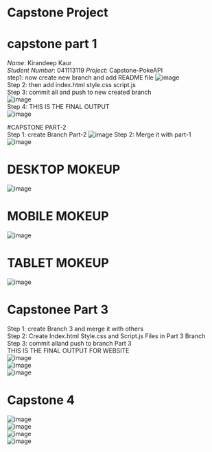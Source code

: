 # Capstone Project
# capstone part 1
*Name*: Kirandeep Kaur  
*Student Number*: 041113119 
*Project*: Capstone-PokeAPI <br>
step1: now create new branch and add README file 
![image](https://github.com/Kiran2300/Kiran2300-mtm6302-capstone-Kiran2300-/assets/134239892/a8469458-d051-445e-ac63-5c18c1eed7a1) <br>
Step 2: then add index.html style.css script.js <br>
Step 3: commit all and push to new created branch <br>
![image](https://github.com/Kiran2300/Kiran2300-mtm6302-capstone-Kiran2300-/assets/134239892/a3dad2cf-bd6d-4904-9ff0-92460aa9a4f2) <br>
Step 4: THIS IS THE FINAL OUTPUT <br>
![image](https://github.com/Kiran2300/Kiran2300-mtm6302-capstone-Kiran2300-/assets/134239892/8960759e-4f6d-4857-8048-8cd3dd2a6934)

#CAPSTONE PART-2 <br>
Step 1: create Branch Part-2
![image](https://github.com/Kiran2300/Kiran2300-mtm6302-capstone-Kiran2300-/assets/134239892/f2e234d8-e2cf-48f3-a68e-d6224e065d0d)
Step 2: Merge it with part-1 <br>
![image](https://github.com/Kiran2300/Kiran2300-mtm6302-capstone-Kiran2300-/assets/134239892/f525902a-428d-4928-8d72-2329cfee160e) <br>
# DESKTOP MOKEUP <br>
![image](https://github.com/Kiran2300/Kiran2300-mtm6302-capstone-Kiran2300-/assets/134239892/330d85f8-a034-4402-9ad1-c0240855541b) <br>
# MOBILE MOKEUP <br>
![image](https://github.com/Kiran2300/Kiran2300-mtm6302-capstone-Kiran2300-/assets/134239892/b3d1d096-7cc9-47b7-80aa-f5bf50c7aefc) <br>
# TABLET MOKEUP <br>
![image](https://github.com/Kiran2300/Kiran2300-mtm6302-capstone-Kiran2300-/assets/134239892/95e09414-bcff-4d02-8240-e7f23b7bdfc6) <br>
# Capstonee Part 3
Step 1: create Branch 3 and merge it with others <br>
Step 2: Create Index.html Style.css and Script.js Files in Part 3 Branch <br>
Step 3: commit alland push to branch Part 3 <br>
THIS IS THE FINAL OUTPUT FOR WEBSITE <br>
![image](https://github.com/Kiran2300/Kiran2300-mtm6302-capstone-Kiran2300-/assets/134239892/d8eae036-b8d0-462a-9a9d-00233e1b88ca) <br>
![image](https://github.com/Kiran2300/Kiran2300-mtm6302-capstone-Kiran2300-/assets/134239892/ca38e783-45b0-4097-98e8-4aa7ec69cd85) <br>
![image](https://github.com/Kiran2300/Kiran2300-mtm6302-capstone-Kiran2300-/assets/134239892/191005b2-9dc4-425f-b982-caed5e501a46)
# Capstone 4
![image](https://github.com/user-attachments/assets/3f7d2163-32d7-4cf4-ace9-983fd7365c5d) <br>
![image](https://github.com/user-attachments/assets/007911b6-ae0a-4446-9d4b-a754e8001a41) <br>
![image](https://github.com/user-attachments/assets/24c56364-b4de-4159-94a3-bb6652e1a321) <br>
![image](https://github.com/user-attachments/assets/ace902b0-e590-4ed1-bde0-ad98b860d621) <br>









